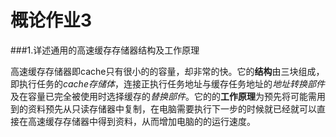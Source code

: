 # 概论作业3

###1.详述通用的高速缓存存储器结构及工作原理

高速缓存存储器即cache只有很小的的容量，却非常的快。它的**结构**由三块组成，即执行任务的*cache存储体*，连接正执行任务地址与缓存任务地址的*地址转换部件*及在容量已完全被使用时选择缓存的*替换部件*。它的的**工作原理**为预先将可能需用到的资料预先从只读存储器中复制，在电脑需要执行下一步的时候就已经就可以直接在高速缓存存储器中得到资料，从而增加电脑的的运行速度。
